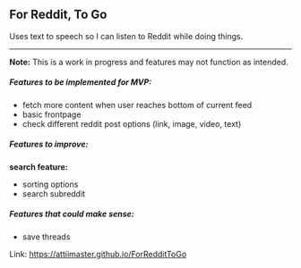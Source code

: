 ## For Reddit, To Go

Uses text to speech so I can listen to Reddit while doing things.

-------

**Note:** This is a work in progress and features may not function as intended. 


##### Features to be implemented for MVP: 
 - fetch more content when user reaches bottom of current feed
 - basic frontpage
 - check different reddit post options (link, image, video, text)


##### Features to improve:

**search feature:**  
 - sorting options
 - search subreddit


##### Features that could make sense:
 - save threads


Link: https://attiimaster.github.io/ForRedditToGo

